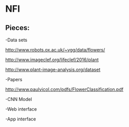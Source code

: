# NFI



## Pieces:

-Data sets

http://www.robots.ox.ac.uk/~vgg/data/flowers/

http://www.imageclef.org/lifeclef/2016/plant

http://www.plant-image-analysis.org/dataset



-Papers

http://www.paulvicol.com/pdfs/FlowerClassification.pdf



-CNN Model

-Web interface

-App interface
